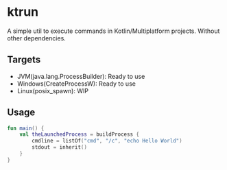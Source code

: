 # ktrun

A simple util to execute commands in Kotlin/Multiplatform projects. Without other dependencies.

## Targets

- JVM(java.lang.ProcessBuilder): Ready to use
- Windows(CreateProcessW): Ready to use
- Linux(posix_spawn): WIP

## Usage

```kotlin
fun main() {
    val theLaunchedProcess = buildProcess {
        cmdline = listOf("cmd", "/c", "echo Hello World")
        stdout = inherit()
    }
}
```

